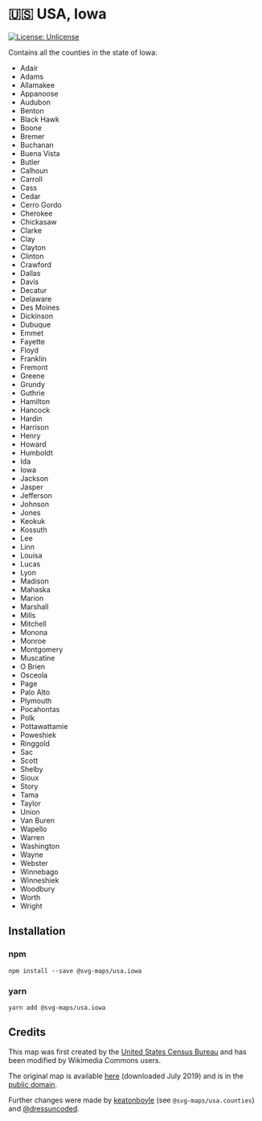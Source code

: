 # 🇺🇸 USA, Iowa

[![License: Unlicense](https://img.shields.io/badge/license-Unlicense-blue.svg)](http://unlicense.org/)

Contains all the counties in the state of Iowa:
* Adair
* Adams
* Allamakee
* Appanoose
* Audubon
* Benton
* Black Hawk
* Boone
* Bremer
* Buchanan
* Buena Vista
* Butler
* Calhoun
* Carroll
* Cass
* Cedar
* Cerro Gordo
* Cherokee
* Chickasaw
* Clarke
* Clay
* Clayton
* Clinton
* Crawford
* Dallas
* Davis
* Decatur
* Delaware
* Des Moines
* Dickinson
* Dubuque
* Emmet
* Fayette
* Floyd
* Franklin
* Fremont
* Greene
* Grundy
* Guthrie
* Hamilton
* Hancock
* Hardin
* Harrison
* Henry
* Howard
* Humboldt
* Ida
* Iowa
* Jackson
* Jasper
* Jefferson
* Johnson
* Jones
* Keokuk
* Kossuth
* Lee
* Linn
* Louisa
* Lucas
* Lyon
* Madison
* Mahaska
* Marion
* Marshall
* Mills
* Mitchell
* Monona
* Monroe
* Montgomery
* Muscatine
* O Brien
* Osceola
* Page
* Palo Alto
* Plymouth
* Pocahontas
* Polk
* Pottawattamie
* Poweshiek
* Ringgold
* Sac
* Scott
* Shelby
* Sioux
* Story
* Tama
* Taylor
* Union
* Van Buren
* Wapello
* Warren
* Washington
* Wayne
* Webster
* Winnebago
* Winneshiek
* Woodbury
* Worth
* Wright

## Installation

### npm

`npm install --save @svg-maps/usa.iowa`

### yarn

`yarn add @svg-maps/usa.iowa`

## Credits
This map was first created by the [United States Census Bureau](https://www.census.gov/) and has been modified by Wikimedia Commons users.

The original map is available [here](https://commons.wikimedia.org/wiki/File:Usa_counties_large.svg) (downloaded July 2019) and is in the [public domain](https://en.wikipedia.org/wiki/Public_domain).

Further changes were made by [keatonboyle](https://github.com/keatonboyle) (see `@svg-maps/usa.counties`) and [@dressuncoded](https://github.com/dressuncoded).
